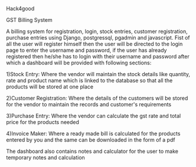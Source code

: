 Hack4good

GST Billing System

A billing system for registration, login, stock entries, customer registration, purchase entries using Django, postgressql, pgadmin and javascript.
Fist of all the user will register himself then the user will be directed to the login page to enter the username and password, if the user has already registered then he/she has to login with their username and password after which a dashboard will be provided with following sections:

1)Stock Entry: Where the vendor will maintain the stock details like quantity, rate and product name which is linked to the database so that all the products will be stored at one place

2)Customer Registration: Where the details of the customers will be stored for the vendor to maintain the records and customer's requirements

3)Purchase Entry: Where the vendor can calculate the gst rate and total price for the products needed

4)Invoice Maker: Where a ready made bill is calculated for the products entered by you and the same can be downloaded in the form of a pdf

The dashboard also contains notes and calculator for the user to make temporary notes and calculation 
